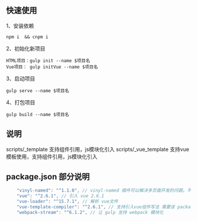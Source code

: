 ## 快速使用

1、安装依赖

    npm i  && cnpm i

2、初始化新项目

	HTML项目：gulp init --name $项目名 
    Vue项目： gulp initVue --name $项目名 
    
3、启动项目

    gulp serve --name $项目名 

4、打包项目

    gulp build --name $项目名 

## 说明
scripts/_template 支持组件引用，js模块化引入
scripts/_vue_template 支持vue模板使用，支持组件引用，js模块化引入

## package.json 部分说明
```js
    "vinyl-named": "^1.1.0", // vinyl-named 插件可以解决多页面开发的问题。不至于每次加页面都要去webpack 修改 entry 和 output
    "vue": "^2.6.1", // 引入 vue 2.6.1
    "vue-loader": "^15.7.1", // 解析 vue文件
    "vue-template-compiler": "^2.6.1", // 支持引入vue组件写法 需要该 package 编译 template
    "webpack-stream": "^6.1.2", // 让 gulp 支持 webpack 模块化
```
